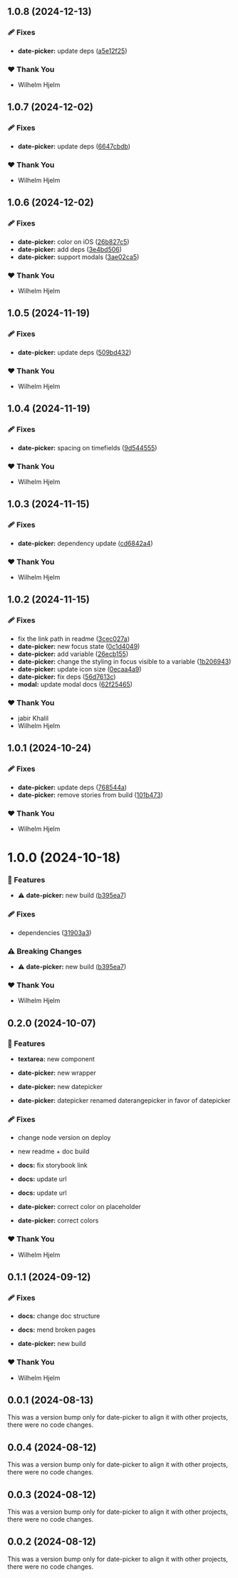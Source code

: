 ## 1.0.8 (2024-12-13)

### 🩹 Fixes

- **date-picker:** update deps ([a5e12f25](https://github.com/migrationsverket/midas/commit/a5e12f25))

### ❤️  Thank You

- Wilhelm Hjelm

## 1.0.7 (2024-12-02)

### 🩹 Fixes

- **date-picker:** update deps ([6647cbdb](https://github.com/migrationsverket/midas/commit/6647cbdb))

### ❤️  Thank You

- Wilhelm Hjelm

## 1.0.6 (2024-12-02)

### 🩹 Fixes

- **date-picker:** color on iOS ([26b827c5](https://github.com/migrationsverket/midas/commit/26b827c5))
- **date-picker:** add deps ([3e4bd506](https://github.com/migrationsverket/midas/commit/3e4bd506))
- **date-picker:** support modals ([3ae02ca5](https://github.com/migrationsverket/midas/commit/3ae02ca5))

### ❤️  Thank You

- Wilhelm Hjelm

## 1.0.5 (2024-11-19)

### 🩹 Fixes

- **date-picker:** update deps ([509bd432](https://github.com/migrationsverket/midas/commit/509bd432))

### ❤️  Thank You

- Wilhelm Hjelm

## 1.0.4 (2024-11-19)

### 🩹 Fixes

- **date-picker:** spacing on timefields ([9d544555](https://github.com/migrationsverket/midas/commit/9d544555))

### ❤️  Thank You

- Wilhelm Hjelm

## 1.0.3 (2024-11-15)

### 🩹 Fixes

- **date-picker:** dependency update ([cd6842a4](https://github.com/migrationsverket/midas/commit/cd6842a4))

### ❤️  Thank You

- Wilhelm Hjelm

## 1.0.2 (2024-11-15)

### 🩹 Fixes

- fix the link path in readme ([3cec027a](https://github.com/migrationsverket/midas/commit/3cec027a))
- **date-picker:** new focus state ([0c1d4049](https://github.com/migrationsverket/midas/commit/0c1d4049))
- **date-picker:** add variable ([26ecb155](https://github.com/migrationsverket/midas/commit/26ecb155))
- **date-picker:** change the styling in focus visible to a variable ([1b206943](https://github.com/migrationsverket/midas/commit/1b206943))
- **date-picker:** update icon size ([0ecaa4a9](https://github.com/migrationsverket/midas/commit/0ecaa4a9))
- **date-picker:** fix deps ([56d7613c](https://github.com/migrationsverket/midas/commit/56d7613c))
- **modal:** update modal docs ([62f25465](https://github.com/migrationsverket/midas/commit/62f25465))

### ❤️  Thank You

- jabir Khalil
- Wilhelm Hjelm

## 1.0.1 (2024-10-24)

### 🩹 Fixes

- **date-picker:** update deps ([768544a](https://github.com/migrationsverket/midas/commit/768544a))
- **date-picker:** remove stories from build ([101b473](https://github.com/migrationsverket/midas/commit/101b473))

### ❤️  Thank You

- Wilhelm Hjelm

# 1.0.0 (2024-10-18)

### 🚀 Features

- ⚠️  **date-picker:** new build ([b395ea7](https://github.com/migrationsverket/midas/commit/b395ea7))

### 🩹 Fixes

- dependencies ([31903a3](https://github.com/migrationsverket/midas/commit/31903a3))

### ⚠️  Breaking Changes

- ⚠️  **date-picker:** new build ([b395ea7](https://github.com/migrationsverket/midas/commit/b395ea7))

### ❤️  Thank You

- Wilhelm Hjelm

## 0.2.0 (2024-10-07)


### 🚀 Features

- **textarea:** new component

- **date-picker:** new wrapper

- **date-picker:** new datepicker

- **date-picker:** datepicker renamed daterangepicker in favor of datepicker


### 🩹 Fixes

- change node version on deploy

- new readme + doc build

- **docs:** fix storybook link

- **docs:** update url

- **docs:** update url

- **date-picker:** correct color on placeholder

- **date-picker:** correct colors


### ❤️  Thank You

- Wilhelm Hjelm

## 0.1.1 (2024-09-12)


### 🩹 Fixes

- **docs:** change doc structure

- **docs:** mend broken pages

- **date-picker:** new build


### ❤️  Thank You

- Wilhelm Hjelm

## 0.0.1 (2024-08-13)

This was a version bump only for date-picker to align it with other projects, there were no code changes.

## 0.0.4 (2024-08-12)

This was a version bump only for date-picker to align it with other projects, there were no code changes.

## 0.0.3 (2024-08-12)

This was a version bump only for date-picker to align it with other projects, there were no code changes.

## 0.0.2 (2024-08-12)

This was a version bump only for date-picker to align it with other projects, there were no code changes.